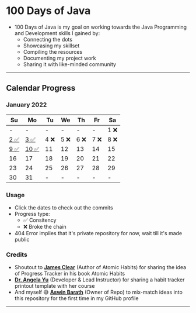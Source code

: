 # 100 Days of Java

- 100 Days of Java is my goal on working towards the Java Programming and Development skills I gained by:
    - Connecting the dots
    - Showcasing my skillset
    - Compiling the resources
    - Documenting my project work
    - Sharing it with like-minded community

---

## Calendar Progress

### January 2022

| Su | Mo | Tu | We | Th | Fr | Sa |
| - | - | - | - | - | - | - |
| - | - | - | - | - | - | 1 ❌ |
| [2 ✅](https://github.com/AswinBarath/Java-Dev-Code/commits?author=AswinBarath&since=2022-01-01&until=2022-01-02) | [3 ✅](https://github.com/AswinBarath/DSA-Cracker-Sheet/commits?author=AswinBarath&since=2022-01-02&until=2022-01-03) | 4 ❌ | 5 ❌ | 6 ❌ | 7 ❌ | 8 ❌ |
| [9 ✅](https://github.com/AswinBarath/Java-Software-Development/commits?author=AswinBarath&since=2022-01-08&until=2022-01-09) | [10 ✅](https://github.com/AswinBarath/SDE-Sheet/commits?author=AswinBarath&since=2022-01-09&until=2022-01-10) | 11 | 12 | 13 | 14 | 15 |
| 16 | 17 | 18 | 19 | 20 | 21 | 22 |
| 23 | 24 | 25 | 26 | 27 | 28 | 29 |
| 30 | 31 | - | - | - | - | - |

### Usage

- Click the dates to check out the commits
- Progress type:
    - ✅ Consitency
    - ❌ Broke the chain
- 404 Error implies that it's private repository for now, wait till it's made public

### Credits

- Shoutout to **[James Clear](https://twitter.com/JamesClear)** (Author of Atomic Habits) for sharing the idea of Progress Tracker in his book Atomic Habits
- **[Dr. Angela Yu](https://www.udemy.com/user/4b4368a3-b5c8-4529-aa65-2056ec31f37e/)** (Developer & Lead Instructor) for sharing a habit tracker printout template with her course
- And myself 😅 **[Aswin Barath](https://github.com/AswinBarath)** (Owner of Repo) to mix-match ideas into this repository for the first time in my GitHub profile

---
